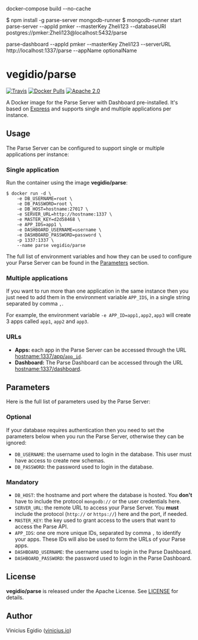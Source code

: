 docker-compose build --no-cache






$ npm install -g parse-server mongodb-runner
$ mongodb-runner start
parse-server --appId pmker --masterKey Zheli123 --databaseURI postgres://pmker:Zheli123@localhost:5432/parse


parse-dashboard  --appId pmker --masterKey Zheli123 --serverURL http://localhost:1337/parse --appName optionalName 


# vegidio/parse

[![Travis](https://img.shields.io/travis/vegidio/docker-parse.svg)](https://travis-ci.org/vegidio/docker-parse/)
[![Docker Pulls](https://img.shields.io/docker/pulls/vegidio/parse.svg)](https://store.docker.com/community/images/vegidio/parse)
[![Apache 2.0](https://img.shields.io/badge/license-Apache_License_2.0-blue.svg)](http://www.apache.org/licenses/LICENSE-2.0)

A Docker image for the Parse Server with Dashboard pre-installed. It's based on [Express](https://expressjs.com) and supports single and multiple applications per instance.

## Usage

The Parse Server can be configured to support single or multiple applications per instance:

### Single application

Run the container using the image **vegidio/parse**:

```
$ docker run -d \
    -e DB_USERNAME=root \
    -e DB_PASSWORD=root \
    -e DB_HOST=hostname:27017 \
    -e SERVER_URL=http://hostname:1337 \
    -e MASTER_KEY=d2d58468 \
    -e APP_IDS=app1 \
    -e DASHBOARD_USERNAME=username \
    -e DASHBOARD_PASSWORD=password \
    -p 1337:1337 \
    --name parse vegidio/parse
```

The full list of environment variables and how they can be used to configure your Parse Server can be found in the [Parameters](#parameters) section.

### Multiple applications

If you want to run more than one application in the same instance then you just need to add them in the environment variable `APP_IDS`, in a single string separated by comma `,`.

For example, the environment variable `-e APP_ID=app1,app2,app3` will create 3 apps called `app1`, `app2` and `app3`.

### URLs

* __Apps:__ each app in the Parse Server can be accessed through the URL [hostname:1337/app/`app_id`]().
* __Dashboard:__ The Parse Dashboard can be accessed through the URL [hostname:1337/dashboard]().

## Parameters

Here is the full list of parameters used by the Parse Server:

### Optional

If your database requires authentication then you need to set the parameters below when you run the Parse Server, otherwise they can be ignored:

- `DB_USERNAME`: the username used to login in the database. This user must have access to create new schemas.
- `DB_PASSWORD`: the password used to login in the database.

### Mandatory

- `DB_HOST`: the hostname and port where the database is hosted. You **don't** have to include the protocol `mongodb://` or the user credentials here.
- `SERVER_URL`: the remote URL to access your Parse Server. You **must** include the protocol (`http://` or `https://`) here and the port, if needed.
- `MASTER_KEY`: the key used to grant access to the users that want to access the Parse API.
- `APP_IDS`: one ore more unique IDs, separated by comma `,` to identify your apps. These IDs will also be used to form the URLs of your Parse apps.
- `DASHBOARD_USERNAME`: the username used to login in the Parse Dashboard.
- `DASHBOARD_PASSWORD`: the password used to login in the Parse Dashboard.

## License

**vegidio/parse** is released under the Apache License. See [LICENSE](LICENSE.txt) for details.

## Author

Vinicius Egidio ([vinicius.io](http://vinicius.io))
